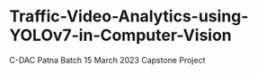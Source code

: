 # Traffic-Video-Analytics-using-YOLOv7-in-Computer-Vision
C-DAC Patna Batch 15 March 2023 Capstone Project
